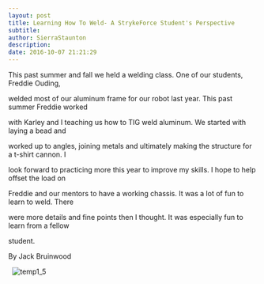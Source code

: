 ```yaml
---
layout: post
title: Learning How To Weld- A StrykeForce Student's Perspective
subtitle:
author: SierraStaunton
description:
date: 2016-10-07 21:21:29
---
```


This past summer and fall we held a welding class. One of our students, Freddie Ouding,

welded most of our aluminum frame for our robot last year. This past summer Freddie worked

with Karley and I teaching us how to TIG weld aluminum. We started with laying a bead and

worked up to angles, joining metals and ultimately making the structure for a t-shirt cannon. I

look forward to practicing more this year to improve my skills. I hope to help offset the load on

Freddie and our mentors to have a working chassis. It was a lot of fun to learn to weld. There

were more details and fine points then I thought. It was especially fun to learn from a fellow

student.

By Jack Bruinwood

  ![temp1_5](/wp-content/uploads/2016/10/temp1_5-300x169.jpg)
